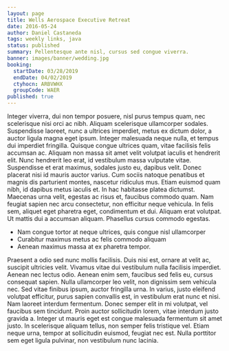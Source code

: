 ```yaml
---
layout: page
title: Wells Aerospace Executive Retreat
date: 2016-05-24
author: Daniel Castaneda
tags: weekly links, java
status: published
summary: Pellentesque ante nisl, cursus sed congue viverra.
banner: images/banner/wedding.jpg
booking:
  startDate: 03/28/2019
  endDate: 04/02/2019
  ctyhocn: ARBVWHX
  groupCode: WAER
published: true
---
```

Integer viverra, dui non tempor posuere, nisl purus tempus quam, nec scelerisque nisi orci ac nibh. Aliquam scelerisque ullamcorper sodales. Suspendisse laoreet, nunc a ultrices imperdiet, metus ex dictum dolor, a auctor ligula magna eget ipsum. Integer malesuada neque nulla, et tempus dui imperdiet fringilla. Quisque congue ultrices quam, vitae facilisis felis accumsan ac. Aliquam non massa sit amet velit volutpat iaculis et hendrerit elit. Nunc hendrerit leo erat, id vestibulum massa vulputate vitae. Suspendisse et erat maximus, sodales justo eu, dapibus velit. Donec placerat nisi id mauris auctor varius.
Cum sociis natoque penatibus et magnis dis parturient montes, nascetur ridiculus mus. Etiam euismod quam nibh, id dapibus metus iaculis et. In hac habitasse platea dictumst. Maecenas urna velit, egestas ac risus et, faucibus commodo quam. Nam feugiat sapien nec arcu consectetur, non efficitur neque vehicula. In felis sem, aliquet eget pharetra eget, condimentum et dui. Aliquam erat volutpat. Ut mattis dui a accumsan aliquam. Phasellus cursus commodo egestas.

* Nam congue tortor at neque ultrices, quis congue nisl ullamcorper
* Curabitur maximus metus ac felis commodo aliquam
* Aenean maximus massa at ex pharetra tempor.

Praesent a odio sed nunc mollis facilisis. Duis nisi est, ornare at velit ac, suscipit ultricies velit. Vivamus vitae dui vestibulum nulla facilisis imperdiet. Aenean nec lectus odio. Aenean enim sem, faucibus sed felis eu, cursus consequat sapien. Nulla ullamcorper leo velit, non dignissim sem vehicula nec. Sed vitae finibus ipsum, auctor fringilla urna. In varius, justo eleifend volutpat efficitur, purus sapien convallis est, in vestibulum erat nunc et nisi. Nam laoreet interdum fermentum. Donec semper elit in mi volutpat, vel faucibus sem tincidunt. Proin auctor sollicitudin lorem, vitae interdum justo gravida a. Integer ut mauris eget est congue malesuada fermentum sit amet justo. In scelerisque aliquam tellus, non semper felis tristique vel. Etiam neque urna, tempor at sollicitudin euismod, feugiat nec est. Nulla porttitor sem eget ligula pulvinar, non vestibulum nunc lacinia.
